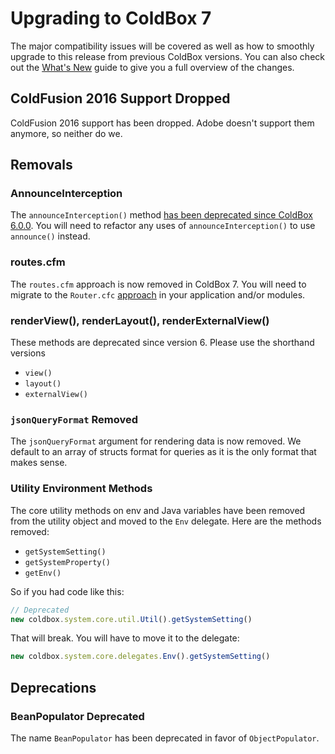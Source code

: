 # Upgrading to ColdBox 7

The major compatibility issues will be covered as well as how to smoothly upgrade to this release from previous ColdBox versions. You can also check out the [What's New](whats-new-with-7.0.0.md) guide to give you a full overview of the changes.

## ColdFusion 2016 Support Dropped

ColdFusion 2016 support has been dropped. Adobe doesn't support them anymore, so neither do we.

## Removals

### AnnounceInterception

The `announceInterception()` method [has been deprecated since ColdBox 6.0.0](https://coldbox.ortusbooks.com/v/v6.x/intro/release-history/whats-new-with-6.0.0#announceinterception-processstate-deprecated). You will need to refactor any uses of `announceInterception()` to use `announce()` instead.

### routes.cfm

The `routes.cfm` approach is now removed in ColdBox 7. You will need to migrate to the `Router.cfc` [approach](../../the-basics/routing/) in your application and/or modules.

### renderView(), renderLayout(), renderExternalView()

These methods are deprecated since version 6. Please use the shorthand versions

* `view()`
* `layout()`
* `externalView()`

### `jsonQueryFormat` Removed

The `jsonQueryFormat` argument for rendering data is now removed. We default to an array of structs format for queries as it is the only format that makes sense.

### Utility Environment Methods

The core utility methods on env and Java variables have been removed from the utility object and moved to the `Env` delegate.  Here are the methods removed:

* `getSystemSetting()`
* `getSystemProperty()`
* `getEnv()`

So if you had code like this:

```javascript
// Deprecated
new coldbox.system.core.util.Util().getSystemSetting()
```

That will break.  You will have to move it to the delegate:

```javascript
new coldbox.system.core.delegates.Env().getSystemSetting()
```

## Deprecations

### BeanPopulator Deprecated

The name `BeanPopulator` has been deprecated in favor of `ObjectPopulator`.
